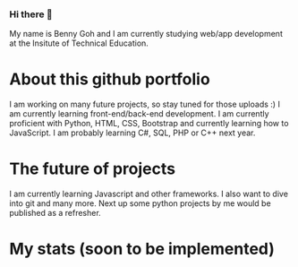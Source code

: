 ### Hi there 👋
My name is Benny Goh and I am currently studying web/app development at the Insitute of Technical Education.
# About this github portfolio
I am working on many future projects, so stay tuned for those uploads :)
I am currently learning front-end/back-end development. I am currently proficient with Python, HTML, CSS, Bootstrap and currently learning how to JavaScript.
I am probably learning C#, SQL, PHP or C++ next year.

# The future of projects
I am currently learning Javascript and other frameworks. I also want to dive into git and many more. Next up some python projects by me would be published as a refresher.

# My stats (soon to be implemented)


